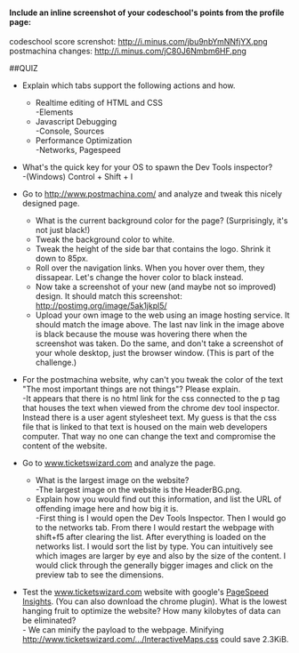 #### Include an inline screenshot of your codeschool's points from the profile page:

codeschool score screnshot: http://i.minus.com/jbu9nbYmNNfjYX.png
postmachina changes: http://i.minus.com/jC80J6Nmbm6HF.png

##QUIZ
* Explain which tabs support the following actions and how.
  * Realtime editing of HTML and CSS 
  <br>-Elements
  * Javascript Debugging
  <br>-Console, Sources
  * Performance Optimization
  <br>-Networks, Pagespeed

* What's the quick key for your OS to spawn the Dev Tools inspector?
<br>-(Windows) Control + Shift + I

* Go to http://www.postmachina.com/ and analyze and tweak this nicely designed page.
  * What is the current background color for the page?  (Surprisingly, it's not just black!)
  * Tweak the background color to white.
  * Tweak the height of the side bar that contains the logo.  Shrink it down to 85px.
  * Roll over the navigation links.  When you hover over them, they dissapear.  Let's change the hover color to black instead.
  * Now take a screenshot of your new (and maybe not so improved) design.  It should match this screenshot: http://postimg.org/image/5ak1jkpl5/
  * Upload your own image to the web using an image hosting service.  It should match the image above. The last nav link in the image above is black because the mouse was hovering there when the screenshot was taken. Do the same, and don't take a screenshot of your whole desktop, just the browser window. (This is part of the challenge.)

* For the postmachina website, why can't you tweak the color of the text "The most important things are not things"?  Please explain.
  <br>-It appears that there is no html link for the css connected to the p tag that houses the text when viewed from the chrome dev tool inspector. Instead there is a user agent stylesheet text. My guess is that the css file that is linked to that text is housed on the main web developers computer. That way no one can change the text and compromise the content of the website. 
* Go to www.ticketswizard.com and analyze the page.  
  * What is the largest image on the website? 
    <br>-The largest image on the website is the HeaderBG.png. 
  * Explain how you would find out this information, and list the URL of offending image here and how big it is.
    <br>-First thing is I would open the Dev Tools Inspector. Then I would go to the networks tab. From there I would restart the webpage with shift+f5 after clearing the list. After everything is loaded on the networks list. I would sort the list by type. You can intuitively see which images are larger by eye and also by the size of the content. I would click through the generally bigger images and click on the preview tab to see the dimensions.
* Test the www.ticketswizard.com website with google's [PageSpeed Insights](http://www.ticketswizard.com/).  (You can also download the chrome plugin).  What is the lowest hanging fruit to optimize the website?  How many kilobytes of data can be eliminated? 
<br>- We can minify the payload to the webpage. Minifying http://www.ticketswizard.com/.../InteractiveMaps.css could save 2.3KiB.
